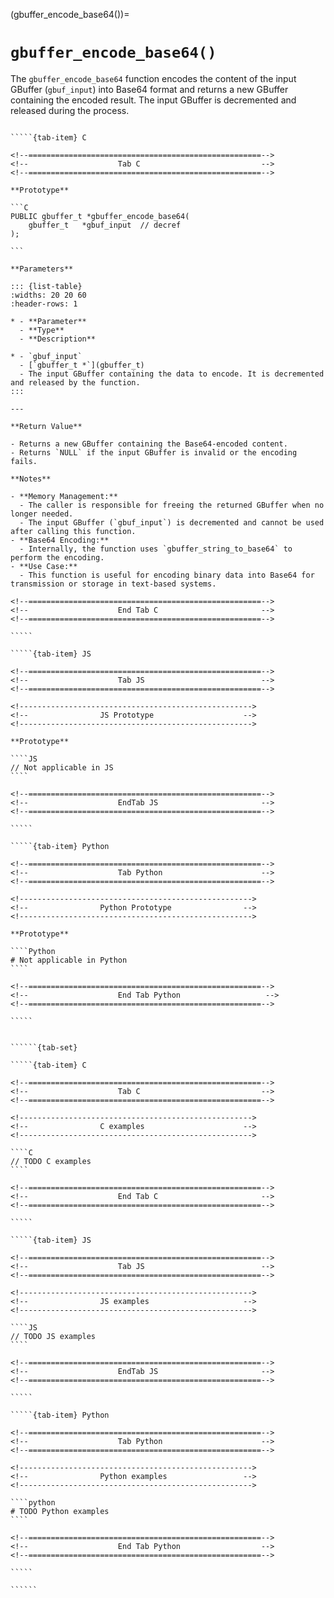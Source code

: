 

<!-- ============================================================== -->
(gbuffer_encode_base64())=
# `gbuffer_encode_base64()`
<!-- ============================================================== -->

The `gbuffer_encode_base64` function encodes the content of the input GBuffer (`gbuf_input`) into Base64 format and returns a new GBuffer containing the encoded result. The input GBuffer is decremented and released during the process.

<!------------------------------------------------------------>
<!--                    Prototypes                          -->
<!------------------------------------------------------------>

``````{tab-set}

`````{tab-item} C

<!--====================================================-->
<!--                    Tab C                           -->
<!--====================================================-->

**Prototype**

```C
PUBLIC gbuffer_t *gbuffer_encode_base64(
    gbuffer_t   *gbuf_input  // decref
);

```

**Parameters**

::: {list-table}
:widths: 20 20 60
:header-rows: 1

* - **Parameter**
  - **Type**
  - **Description**

* - `gbuf_input`
  - [`gbuffer_t *`](gbuffer_t)
  - The input GBuffer containing the data to encode. It is decremented and released by the function.
:::

---

**Return Value**

- Returns a new GBuffer containing the Base64-encoded content.
- Returns `NULL` if the input GBuffer is invalid or the encoding fails.

**Notes**

- **Memory Management:**
  - The caller is responsible for freeing the returned GBuffer when no longer needed.
  - The input GBuffer (`gbuf_input`) is decremented and cannot be used after calling this function.
- **Base64 Encoding:**
  - Internally, the function uses `gbuffer_string_to_base64` to perform the encoding.
- **Use Case:**
  - This function is useful for encoding binary data into Base64 for transmission or storage in text-based systems.

<!--====================================================-->
<!--                    End Tab C                       -->
<!--====================================================-->

`````

`````{tab-item} JS

<!--====================================================-->
<!--                    Tab JS                          -->
<!--====================================================-->

<!---------------------------------------------------->
<!--                JS Prototype                    -->
<!---------------------------------------------------->

**Prototype**

````JS
// Not applicable in JS
````

<!--====================================================-->
<!--                    EndTab JS                       -->
<!--====================================================-->

`````

`````{tab-item} Python

<!--====================================================-->
<!--                    Tab Python                      -->
<!--====================================================-->

<!---------------------------------------------------->
<!--                Python Prototype                -->
<!---------------------------------------------------->

**Prototype**

````Python
# Not applicable in Python
````

<!--====================================================-->
<!--                    End Tab Python                   -->
<!--====================================================-->

`````

``````

<!------------------------------------------------------------>
<!--                    Examples                            -->
<!------------------------------------------------------------>

```````{dropdown} Examples

``````{tab-set}

`````{tab-item} C

<!--====================================================-->
<!--                    Tab C                           -->
<!--====================================================-->

<!---------------------------------------------------->
<!--                C examples                      -->
<!---------------------------------------------------->

````C
// TODO C examples
````

<!--====================================================-->
<!--                    End Tab C                       -->
<!--====================================================-->

`````

`````{tab-item} JS

<!--====================================================-->
<!--                    Tab JS                          -->
<!--====================================================-->

<!---------------------------------------------------->
<!--                JS examples                     -->
<!---------------------------------------------------->

````JS
// TODO JS examples
````

<!--====================================================-->
<!--                    EndTab JS                       -->
<!--====================================================-->

`````

`````{tab-item} Python

<!--====================================================-->
<!--                    Tab Python                      -->
<!--====================================================-->

<!---------------------------------------------------->
<!--                Python examples                 -->
<!---------------------------------------------------->

````python
# TODO Python examples
````

<!--====================================================-->
<!--                    End Tab Python                  -->
<!--====================================================-->

`````

``````

```````
